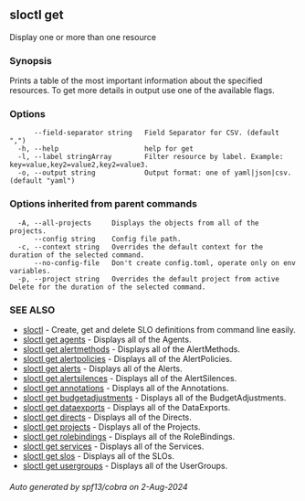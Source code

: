 ## sloctl get

Display one or more than one resource

### Synopsis

Prints a table of the most important information about the specified resources.
To get more details in output use one of the available flags.

### Options

```
      --field-separator string   Field Separator for CSV. (default ",")
  -h, --help                     help for get
  -l, --label stringArray        Filter resource by label. Example: key=value,key2=value2,key2=value3.
  -o, --output string            Output format: one of yaml|json|csv. (default "yaml")
```

### Options inherited from parent commands

```
  -A, --all-projects     Displays the objects from all of the projects.
      --config string    Config file path.
  -c, --context string   Overrides the default context for the duration of the selected command.
      --no-config-file   Don't create config.toml, operate only on env variables.
  -p, --project string   Overrides the default project from active Delete for the duration of the selected command.
```

### SEE ALSO

* [sloctl](sloctl.md)	 - Create, get and delete SLO definitions from command line easily.
* [sloctl get agents](sloctl_get_agents.md)	 - Displays all of the Agents.
* [sloctl get alertmethods](sloctl_get_alertmethods.md)	 - Displays all of the AlertMethods.
* [sloctl get alertpolicies](sloctl_get_alertpolicies.md)	 - Displays all of the AlertPolicies.
* [sloctl get alerts](sloctl_get_alerts.md)	 - Displays all of the Alerts.
* [sloctl get alertsilences](sloctl_get_alertsilences.md)	 - Displays all of the AlertSilences.
* [sloctl get annotations](sloctl_get_annotations.md)	 - Displays all of the Annotations.
* [sloctl get budgetadjustments](sloctl_get_budgetadjustments.md)	 - Displays all of the BudgetAdjustments.
* [sloctl get dataexports](sloctl_get_dataexports.md)	 - Displays all of the DataExports.
* [sloctl get directs](sloctl_get_directs.md)	 - Displays all of the Directs.
* [sloctl get projects](sloctl_get_projects.md)	 - Displays all of the Projects.
* [sloctl get rolebindings](sloctl_get_rolebindings.md)	 - Displays all of the RoleBindings.
* [sloctl get services](sloctl_get_services.md)	 - Displays all of the Services.
* [sloctl get slos](sloctl_get_slos.md)	 - Displays all of the SLOs.
* [sloctl get usergroups](sloctl_get_usergroups.md)	 - Displays all of the UserGroups.

###### Auto generated by spf13/cobra on 2-Aug-2024
